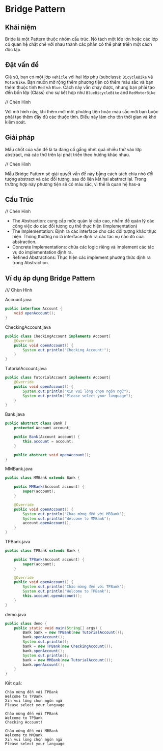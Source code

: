 # Bridge Pattern

## Khái niệm

Bride là một Pattern thuộc nhóm cấu trúc. Nó tách một lớp lớn hoặc các lớp có quan hệ chặt chẽ với nhau thành các phần có thể phát triển một cách độc lập.

## Đặt vấn đề

Giả sử, bạn có một lớp `vehicle` với hai lớp phụ (subclass): `BicycleBike` và `MotorBike`. Bạn muốn mở rộng thêm phương tiện có thêm màu sắc và bạn thêm thuộc tính `Red` và `Blue`. Cách này vẫn chạy được, nhưng bạn phải tạo đến bốn lớp (Class) cho sự kết hợp như `BlueBicycleBike` and `RedMotorBike`

// Chèn Hình

Với mô hình này, khi thêm mới một phương tiện hoặc màu sắc mới bạn buộc phải tạo thêm đầy đủ các thuộc tính. Điều này làm cho tôn thời gian và khó kiểm soát.

## Giải pháp

Mấu chốt của vấn đề là ta đang cố gắng nhét quá nhiều thứ vào lớp abstract, mà các thứ trên lại phát triển theo hướng khác nhau.

// Chèn Hình

Mẫu Bridge Pattern sẽ giải quyết vấn đề này bằng cách tách chia nhỏ đối tượng abstract và các đối tượng, sau đó liên kết hai abstract lại. Trong trường hợp này phương tiện sẽ có màu sắc, vì thế là quan hệ has-a

## Cấu Trúc

// Chèn Hình

- The Abstraction:  cung cấp mức quản lý cấp cao, nhầm để quản lý các công việc do các đối tượng cụ thể thực hiện (Implementation)
- The Implementation:  Định ra các interface cho các đối tượng khác thực hiện. Thông thường nó là interface định ra các tác vụ nào đó của abstraction.
- Concrete Implementations: chứa các logic riêng và implement các tác vụ do implementation định ra.
- Refined Abstractions: Thực hiện các implement phương thức định ra trong Abstraction.

## Ví dụ áp dụng Bridge Pattern

/// Chèn Hình



Account.java

```java
public interface Account {
    void openAccount();
}
```

CheckingAccount.java

```java
public class CheckingAccount implements Account{
    @Override
    public void openAccount() {
        System.out.println("Checking Account!");
    }
}
```

TutorialAccount.java

```java
public class TutorialAccount implements Account{
    @Override
    public void openAccount() {
        System.out.println("Xin vui lòng chọn ngôn ngữ");
        System.out.println("Please select your language");
    }
}
```

Bank.java

```java
public abstract class Bank {
    protected Account account;

    public Bank(Account account) {
        this.account = account;
    }

    public abstract void openAccount();
}
```

MMBank.java

```java
public class MMBank extends Bank {

    public MMBank(Account account) {
        super(account);
    }

    @Override
    public void openAccount() {
        System.out.println("Chào mừng đến với MBBank");
        System.out.println("Welcome to MMBank");
        account.openAccount();
    }
}
```

TPBank.java

```java
public class TPBank extends Bank {

    public TPBank(Account account) {
        super(account);
    }

    @Override
    public void openAccount() {
        System.out.println("Chào mừng đến với TPBank");
        System.out.println("Welcome to TPBank");
        this.account.openAccount();
    }
}
```

demo.java

```java
public class demo {
    public static void main(String[] args) {
        Bank bank = new TPBank(new TutorialAccount());
        bank.openAccount();
        System.out.println();
        bank = new TPBank(new CheckingAccount());
        bank.openAccount();
        System.out.println();
        bank = new MMBank(new TutorialAccount());
        bank.openAccount();
    }
}
```

Kết quả:

```
Chào mừng đến với TPBank
Welcome to TPBank
Xin vui lòng chọn ngôn ngữ
Please select your language

Chào mừng đến với TPBank
Welcome to TPBank
Checking Account!

Chào mừng đến với MBBank
Welcome to MMBank
Xin vui lòng chọn ngôn ngữ
Please select your language
```

